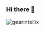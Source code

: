 ### Hi there 👋

![gearintellix](https://user-images.githubusercontent.com/7834238/164147936-e343e1c5-36ac-487e-a244-832b77ff4214.gif)

<!--
**gearintellix/gearintellix** is a ✨ _special_ ✨ repository because its `README.md` (this file) appears on your GitHub profile.

Here are some ideas to get you started:

- 🔭 I’m currently working on ...
- 🌱 I’m currently learning ...
- 👯 I’m looking to collaborate on ...
- 🤔 I’m looking for help with ...
- 💬 Ask me about ...
- 📫 How to reach me: ...
- 😄 Pronouns: ...
- ⚡ Fun fact: ...
-->
